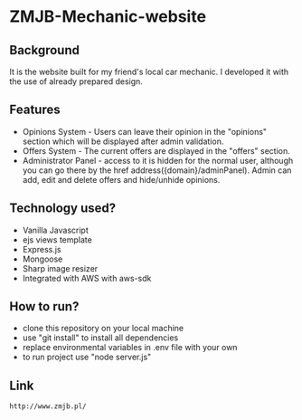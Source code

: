 # ZMJB-Mechanic-website

## Background
It is the website built for my friend's local car mechanic.
I developed it with the use of already prepared design.

## Features
- Opinions System - Users can leave their opinion in the "opinions" section which will be displayed after admin validation.
- Offers System - The current offers are displayed in the "offers" section.
- Administrator Panel - access to it is hidden for the normal user, although you can go there by the href address({domain}/adminPanel). Admin can add, edit and delete offers and hide/unhide opinions.


## Technology used?
- Vanilla Javascript
- ejs views template
- Express.js
- Mongoose
- Sharp image resizer
- Integrated with AWS with aws-sdk

## How to run?
- clone this repository on your local machine
- use "git install" to install all dependencies
- replace environmental variables in .env file with your own
- to run project use "node server.js"

## Link
    http://www.zmjb.pl/